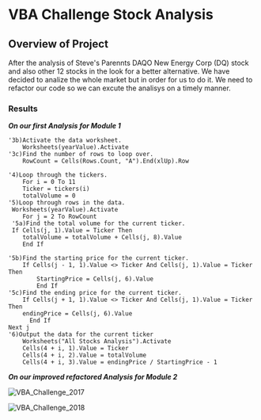# **VBA Challenge Stock Analysis**

## Overview of Project
   After the analysis of Steve's Parennts DAQO New Energy Corp (DQ) stock and also other 12 stocks in the look for a better alternative. We have decided to analize the whole market but in order for us to do it. We need to refactor our code so we can excute the analisys on a timely manner. 
   
  ### Results
  ***On our first Analysis for Module 1***
   
    '3b)Activate the data worksheet.
        Worksheets(yearValue).Activate
    '3c)Find the number of rows to loop over.
        RowCount = Cells(Rows.Count, "A").End(xlUp).Row
        
    '4)Loop through the tickers.
        For i = 0 To 11
        Ticker = tickers(i)
        totalVolume = 0
    '5)Loop through rows in the data.
     Worksheets(yearValue).Activate
        For j = 2 To RowCount
     '5a)Find the total volume for the current ticker.
     If Cells(j, 1).Value = Ticker Then
        totalVolume = totalVolume + Cells(j, 8).Value
        End If
     
    '5b)Find the starting price for the current ticker.
        If Cells(j - 1, 1).Value <> Ticker And Cells(j, 1).Value = Ticker Then
            StartingPrice = Cells(j, 6).Value
            End If
    '5c)Find the ending price for the current ticker.
        If Cells(j + 1, 1).Value <> Ticker And Cells(j, 1).Value = Ticker Then
        endingPrice = Cells(j, 6).Value
          End If
    Next j
    '6)Output the data for the current ticker
        Worksheets("All Stocks Analysis").Activate
        Cells(4 + i, 1).Value = Ticker
        Cells(4 + i, 2).Value = totalVolume
        Cells(4 + i, 3).Value = endingPrice / StartingPrice - 1
        
   ***On our improved refactored Analysis for Module 2***     
   
   
![VBA_Challenge_2017](https://user-images.githubusercontent.com/88118587/134929514-57539333-80fc-4f7a-885a-63eb1f3752de.png)

![VBA_Challenge_2018](https://user-images.githubusercontent.com/88118587/134931529-56cc7afb-6dc7-4c9a-a076-f095349b95d2.png)
